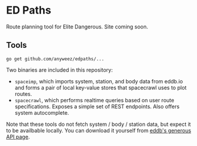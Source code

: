 # ED Paths
Route planning tool for Elite Dangerous. Site coming soon.

## Tools

`go get github.com/anyweez/edpaths/...`

Two binaries are included in this repository:

- `spaceimp`, which imports system, station, and body data from eddb.io and forms a pair of local key-value stores that spacecrawl uses to plot routes.
- `spacecrawl`, which performs realtime queries based on user route specifications. Exposes a simple set of REST endpoints. Also offers system autocomplete.

Note that these tools do not fetch system / body / station data, but expect it to be availbable locally. You can download it yourself from [eddb's generous API page](https://eddb.io/api).